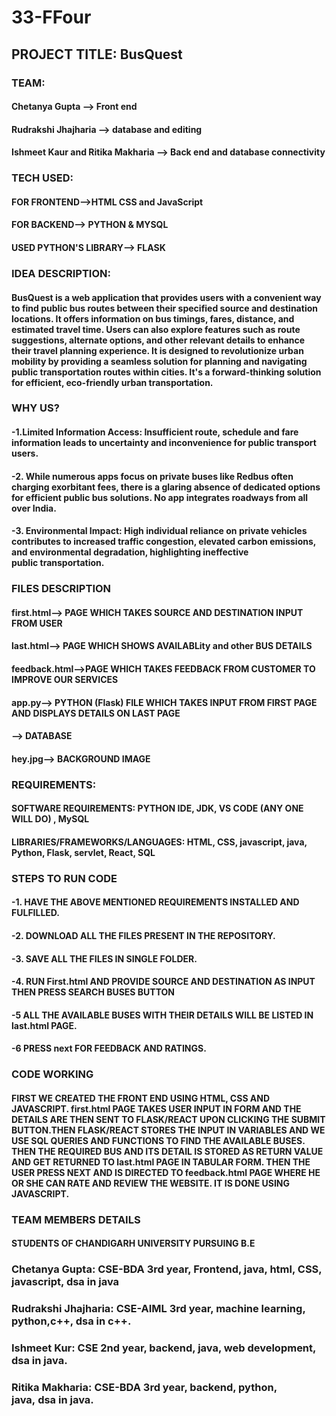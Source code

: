 # 33-FFour

## PROJECT TITLE: BusQuest
### TEAM:
#### Chetanya Gupta --> Front end
#### Rudrakshi Jhajharia --> database and editing
#### Ishmeet Kaur and Ritika Makharia --> Back end and database connectivity

### TECH USED: 
#### FOR FRONTEND-->HTML CSS and JavaScript
#### FOR BACKEND--> PYTHON & MYSQL
#### USED PYTHON'S LIBRARY--> FLASK

### IDEA DESCRIPTION:
#### BusQuest is a web application that provides users with a convenient way to find public bus routes between their specified source and destination locations. It offers  information on bus timings, fares, distance, and estimated travel time. Users can also explore features such as route suggestions, alternate options, and other relevant details to enhance their travel planning experience. It is designed to revolutionize urban mobility by providing a seamless solution for planning and navigating public transportation routes within cities. It's a forward-thinking solution for efficient, eco-friendly urban transportation.

### WHY US?
#### -1.Limited Information Access: Insufficient route, schedule and fare information leads to uncertainty and inconvenience for public transport users.
#### -2. While numerous apps focus on private buses like Redbus often charging exorbitant fees, there is a glaring absence of dedicated options for efficient public bus solutions. No app integrates roadways from all over India.
#### -3. Environmental Impact: High individual reliance on private vehicles contributes to increased  traffic congestion, elevated carbon emissions, and environmental degradation, highlighting ineffective public transportation.

### FILES DESCRIPTION
#### first.html--> PAGE WHICH TAKES SOURCE AND DESTINATION INPUT FROM USER
#### last.html--> PAGE WHICH SHOWS AVAILABLity and other BUS DETAILS 
#### feedback.html-->PAGE WHICH TAKES FEEDBACK FROM CUSTOMER TO IMPROVE OUR SERVICES
#### app.py--> PYTHON (Flask) FILE WHICH TAKES INPUT FROM FIRST PAGE AND DISPLAYS DETAILS ON LAST PAGE
####       --> DATABASE
#### hey.jpg--> BACKGROUND IMAGE

### REQUIREMENTS:
#### SOFTWARE REQUIREMENTS: PYTHON IDE, JDK, VS CODE (ANY ONE WILL DO) , MySQL
#### LIBRARIES/FRAMEWORKS/LANGUAGES: HTML, CSS, javascript, java, Python, Flask, servlet, React, SQL

### STEPS TO RUN CODE
#### -1. HAVE THE ABOVE MENTIONED REQUIREMENTS INSTALLED AND FULFILLED.
#### -2. DOWNLOAD ALL THE FILES PRESENT IN THE REPOSITORY.
#### -3. SAVE ALL THE FILES IN SINGLE FOLDER.
#### -4. RUN First.html AND PROVIDE SOURCE AND DESTINATION AS INPUT THEN PRESS SEARCH BUSES BUTTON
#### -5  ALL THE AVAILABLE BUSES WITH THEIR DETAILS WILL BE LISTED IN last.html PAGE.
#### -6  PRESS next FOR FEEDBACK AND RATINGS.

### CODE WORKING
#### FIRST WE CREATED THE FRONT END USING HTML, CSS AND JAVASCRIPT. first.html PAGE TAKES USER INPUT IN FORM AND THE DETAILS ARE THEN SENT TO FLASK/REACT UPON CLICKING THE SUBMIT BUTTON.THEN FLASK/REACT STORES THE INPUT IN VARIABLES AND WE USE SQL QUERIES AND FUNCTIONS TO FIND THE AVAILABLE BUSES. THEN THE REQUIRED BUS AND ITS DETAIL IS STORED AS RETURN VALUE AND GET RETURNED TO last.html PAGE IN TABULAR FORM. THEN THE USER PRESS NEXT AND IS DIRECTED TO feedback.html PAGE WHERE HE OR SHE CAN RATE AND REVIEW THE WEBSITE. IT IS DONE USING JAVASCRIPT.

### TEAM MEMBERS DETAILS
#### STUDENTS OF CHANDIGARH UNIVERSITY PURSUING B.E
### Chetanya Gupta: CSE-BDA 3rd year, Frontend, java, html, CSS, javascript, dsa in java
### Rudrakshi Jhajharia: CSE-AIML 3rd year, machine learning, python,c++, dsa in c++.
### Ishmeet  Kur: CSE 2nd year, backend, java, web development, dsa in java.
### Ritika Makharia: CSE-BDA 3rd year, backend, python, java, dsa in java.








